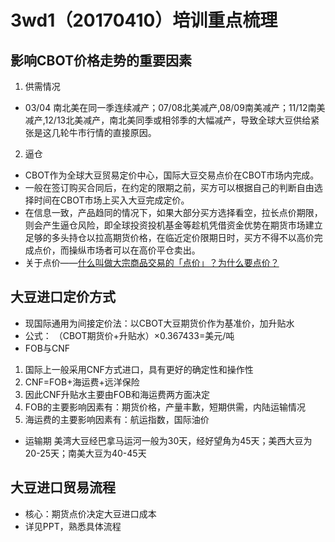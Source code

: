 #  	3wd1（20170410）培训重点梳理

## 影响CBOT价格走势的重要因素
1. 供需情况
- 03/04 南北美在同一季连续减产；07/08北美减产,08/09南美减产；11/12南美减产,12/13北美减产，南北美同季或相邻季的大幅减产，导致全球大豆供给紧张是这几轮牛市行情的直接原因。
2. 逼仓
- CBOT作为全球大豆贸易定价中心，国际大豆交易点价在CBOT市场内完成。
- 一般在签订购买合同后，在约定的限期之前，买方可以根据自己的判断自由选择时间在CBOT市场上买入大豆完成定价。
- 在信息一致，产品趋同的情况下，如果大部分买方选择看空，拉长点价期限，则会产生逼仓风险，即全球投资投机基金等趁机凭借资金优势在期货市场建立足够的多头持仓以拉高期货价格，在临近定价限期日时，买方不得不以高价完成点价，而操纵市场者可以在高价平仓卖出。
- 关于点价——[什么叫做大宗商品交易的「点价」？为什么要点价？](https://www.zhihu.com/question/24678480)
## 大豆进口定价方式
- 现国际通用为间接定价法：以CBOT大豆期货价作为基准价，加升贴水
- 公式：
 （CBOT期货价+升贴水）×0.367433=美元/吨
- FOB与CNF
1. 国际上一般采用CNF方式进口，具有更好的确定性和操作性
2. CNF=FOB+海运费+远洋保险
3. 因此CNF升贴水主要由FOB和海运费两方面决定
4. FOB的主要影响因素有：期货价格，产量丰歉，短期供需，内陆运输情况
5. 海运费的主要影响因素有：航运指数，国际油价
- 运输期
美湾大豆经巴拿马运河一般为30天，经好望角为45天；美西大豆为20-25天；南美大豆为40-45天
## 大豆进口贸易流程
- 核心：期货点价决定大豆进口成本
- 详见PPT，熟悉具体流程
